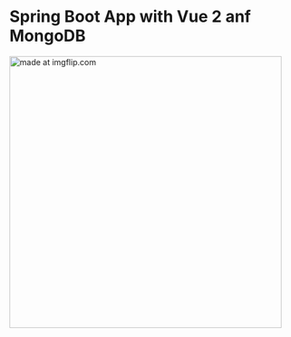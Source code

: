 # Spring Boot App with Vue 2 anf MongoDB

<a href="https://imgflip.com/gif/1xul14"><img src="https://i.imgflip.com/1xul14.gif" width="480px" height="480px" title="made at imgflip.com"/></a>
